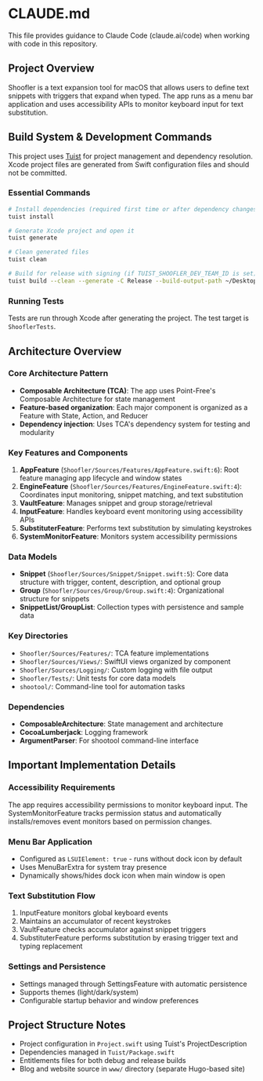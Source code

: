 # CLAUDE.md

This file provides guidance to Claude Code (claude.ai/code) when working with code in this repository.

## Project Overview

Shoofler is a text expansion tool for macOS that allows users to define text snippets with triggers that expand when typed. The app runs as a menu bar application and uses accessibility APIs to monitor keyboard input for text substitution.

## Build System & Development Commands

This project uses [Tuist](https://tuist.dev) for project management and dependency resolution. Xcode project files are generated from Swift configuration files and should not be committed.

### Essential Commands

```bash
# Install dependencies (required first time or after dependency changes)
tuist install

# Generate Xcode project and open it
tuist generate

# Clean generated files
tuist clean

# Build for release with signing (if TUIST_SHOOFLER_DEV_TEAM_ID is set)
tuist build --clean --generate -C Release --build-output-path ~/Desktop/ShooflerBuild
```

### Running Tests

Tests are run through Xcode after generating the project. The test target is `ShooflerTests`.

## Architecture Overview

### Core Architecture Pattern
- **Composable Architecture (TCA)**: The app uses Point-Free's Composable Architecture for state management
- **Feature-based organization**: Each major component is organized as a Feature with State, Action, and Reducer
- **Dependency injection**: Uses TCA's dependency system for testing and modularity

### Key Features and Components

1. **AppFeature** (`Shoofler/Sources/Features/AppFeature.swift:6`): Root feature managing app lifecycle and window states
2. **EngineFeature** (`Shoofler/Sources/Features/EngineFeature.swift:4`): Coordinates input monitoring, snippet matching, and text substitution
3. **VaultFeature**: Manages snippet and group storage/retrieval
4. **InputFeature**: Handles keyboard event monitoring using accessibility APIs
5. **SubstituterFeature**: Performs text substitution by simulating keystrokes
6. **SystemMonitorFeature**: Monitors system accessibility permissions

### Data Models
- **Snippet** (`Shoofler/Sources/Snippet/Snippet.swift:5`): Core data structure with trigger, content, description, and optional group
- **Group** (`Shoofler/Sources/Group/Group.swift:4`): Organizational structure for snippets
- **SnippetList/GroupList**: Collection types with persistence and sample data

### Key Directories
- `Shoofler/Sources/Features/`: TCA feature implementations
- `Shoofler/Sources/Views/`: SwiftUI views organized by component
- `Shoofler/Sources/Logging/`: Custom logging with file output
- `Shoofler/Tests/`: Unit tests for core data models
- `shootool/`: Command-line tool for automation tasks

### Dependencies
- **ComposableArchitecture**: State management and architecture
- **CocoaLumberjack**: Logging framework
- **ArgumentParser**: For shootool command-line interface

## Important Implementation Details

### Accessibility Requirements
The app requires accessibility permissions to monitor keyboard input. The SystemMonitorFeature tracks permission status and automatically installs/removes event monitors based on permission changes.

### Menu Bar Application
- Configured as `LSUIElement: true` - runs without dock icon by default
- Uses MenuBarExtra for system tray presence
- Dynamically shows/hides dock icon when main window is open

### Text Substitution Flow
1. InputFeature monitors global keyboard events
2. Maintains an accumulator of recent keystrokes
3. VaultFeature checks accumulator against snippet triggers
4. SubstituterFeature performs substitution by erasing trigger text and typing replacement

### Settings and Persistence
- Settings managed through SettingsFeature with automatic persistence
- Supports themes (light/dark/system)
- Configurable startup behavior and window preferences

## Project Structure Notes

- Project configuration in `Project.swift` using Tuist's ProjectDescription
- Dependencies managed in `Tuist/Package.swift`
- Entitlements files for both debug and release builds
- Blog and website source in `www/` directory (separate Hugo-based site)